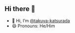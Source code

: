 ## Hi there 👋

- 👋 Hi, I’m [@takuya-katsurada](https://github.com/takuya-katsurada)
- 😄 Pronouns: He/Him
